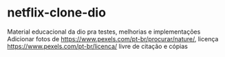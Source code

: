 # netflix-clone-dio
Material educacional da dio pra testes, melhorias e implementações
Adicionar fotos de https://www.pexels.com/pt-br/procurar/nature/, licença https://www.pexels.com/pt-br/licenca/ livre de citação e cópias
